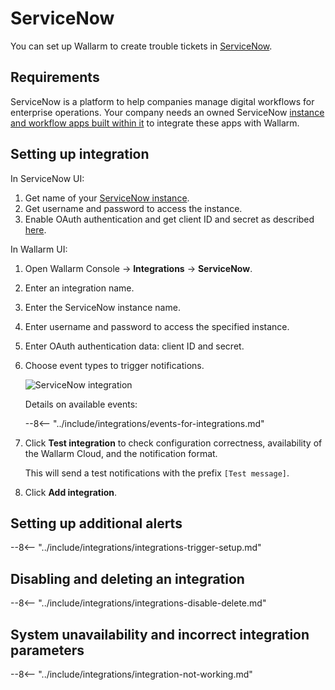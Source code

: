 # ServiceNow

You can set up Wallarm to create trouble tickets in [ServiceNow](https://www.servicenow.com/).

## Requirements

ServiceNow is a platform to help companies manage digital workflows for enterprise operations. Your company needs an owned ServiceNow [instance and workflow apps built within it](https://www.servicenow.com/lpdem/demonow-cloud-platform-app-dev.html) to integrate these apps with Wallarm.

## Setting up integration

In ServiceNow UI:

1. Get name of your [ServiceNow instance](https://docs.servicenow.com/bundle/tokyo-application-development/page/build/team-development/concept/c_InstanceHierarchies.html).
1. Get username and password to access the instance.
1. Enable OAuth authentication and get client ID and secret as described [here](https://docs.servicenow.com/bundle/tokyo-application-development/page/integrate/inbound-rest/task/t_EnableOAuthWithREST.html).

In Wallarm UI:

1. Open Wallarm Console → **Integrations** → **ServiceNow**.
1. Enter an integration name.
1. Enter the ServiceNow instance name.
1. Enter username and password to access the specified instance.
1. Enter OAuth authentication data: client ID and secret.
1. Choose event types to trigger notifications.

    ![ServiceNow integration](../../../images/user-guides/settings/integrations/add-servicenow-integration.png)

    Details on available events:
      
    --8<-- "../include/integrations/events-for-integrations.md"

1. Click **Test integration** to check configuration correctness, availability of the Wallarm Cloud, and the notification format.

    This will send a test notifications with the prefix `[Test message]`.

1. Click **Add integration**.

## Setting up additional alerts

--8<-- "../include/integrations/integrations-trigger-setup.md"

## Disabling and deleting an integration

--8<-- "../include/integrations/integrations-disable-delete.md"

## System unavailability and incorrect integration parameters

--8<-- "../include/integrations/integration-not-working.md"
